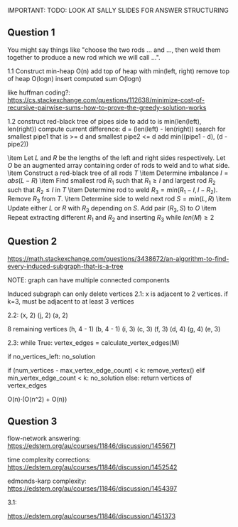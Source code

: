 <!-- SPDX-License-Identifier: zlib-acknowledgement -->

IMPORTANT: TODO: LOOK AT SALLY SLIDES FOR ANSWER STRUCTURING

## Question 1
You might say things like "choose the two rods ... and ..., 
then weld them together to produce a new rod which we will call ...".


1.1 Construct min-heap O(n)
   add top of heap with min(left, right)
   remove top of heap O(logn)
   insert computed sum O(logn)

like huffman coding?: https://cs.stackexchange.com/questions/112638/minimize-cost-of-recursive-pairwise-sums-how-to-prove-the-greedy-solution-works

1.2
construct red-black tree of pipes
side to add to is min(len(left), len(right))
compute current difference: d = (len(left) - len(right))
search for smallest pipe1 that is >= d and smallest pipe2 <= d
add min((pipe1 - d), (d - pipe2))

  \item Let $L$ and $R$ be the lengths of the left and right sides respectively.
        Let $O$ be an augmented array containing order of rods to weld and to what side.
  \item Construct a red-black tree of all rods $T$
  \item Determine imbalance $I = abs(L - R)$
  \item Find smallest rod $R_1$ such that $R_1 \geq I$ and largest rod $R_2$ such that $R_2 \leq I$ in $T$
  \item Determine rod to weld $R_3 = min(R_1 - I, I - R_2)$. Remove $R_3$ from $T$.
  \item Determine side to weld next rod $S = min(L, R)$
  \item Update either $L$ or $R$ with $R_3$ depending on $S$. Add pair $(R_3, S)$ to $O$
  \item Repeat extracting different $R_1$ and $R_2$ and inserting $R_3$ while $len(M) \geq 2$

## Question 2
https://math.stackexchange.com/questions/3438672/an-algorithm-to-find-every-induced-subgraph-that-is-a-tree

NOTE: graph can have multiple connected components

Induced subgraph can only delete vertices
2.1:
x is adjacent to 2 vertices.
if k=3, must be adjacent to at least 3 vertices

2.2:
(x, 2)
(j, 2)
(a, 2)

8 remaining vertices
(h, 4 - 1)
(b, 4 - 1)
(i, 3)
(c, 3)
(f, 3)
(d, 4)
(g, 4)
(e, 3)


2.3:
while True:
  vertex_edges = calculate_vertex_edges(M)

  if no_vertices_left:
    no_solution
  
  if (num_vertices - max_vertex_edge_count) < k:
    remove_vertex()
  elif min_vertex_edge_count < k:
    no_solution
  else:
    return vertices of vertex_edges



O(n)·(O(n^2) + O(n))


## Question 3
flow-network answering:
https://edstem.org/au/courses/11846/discussion/1455671

time complexity corrections:
https://edstem.org/au/courses/11846/discussion/1452542

edmonds-karp complexity: https://edstem.org/au/courses/11846/discussion/1454397

3.1:

https://edstem.org/au/courses/11846/discussion/1451373
